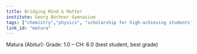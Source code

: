 ```yaml
---
title: Bridging Mind & Matter
institute: Georg Büchner Gymnasium
tags: ["chemistry","physics", "scholarship for high-achieving students"]
link_id: "matura"
---
```


Matura (Abitur): Grade: 1.0 – CH: 6.0 (best student, best grade)